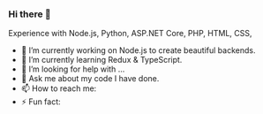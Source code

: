 ### Hi there 👋

Experience with Node.js, Python, ASP.NET Core, PHP, HTML, CSS,

- 🔭 I’m currently working on Node.js to create beautiful backends.
- 🌱 I’m currently learning Redux & TypeScript.
- 🤔 I’m looking for help with ...
- 💬 Ask me about my code I have done.
- 📫 How to reach me:
- ⚡ Fun fact: 

